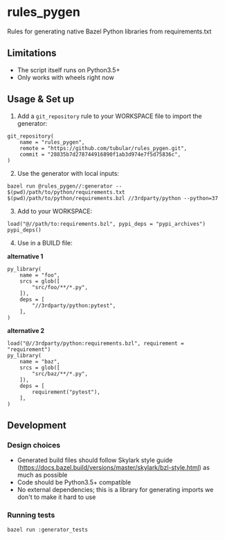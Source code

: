 # rules_pygen
Rules for generating native Bazel Python libraries from requirements.txt

## Limitations

* The script itself runs on Python3.5+
* Only works with wheels right now

## Usage & Set up

1. Add a `git_repository` rule to your WORKSPACE file to import the generator:

```
git_repository(
    name = "rules_pygen",
    remote = "https://github.com/tubular/rules_pygen.git",
    commit = "28835b7d278744916890f1ab3d974e7f5d75836c",
)
```

2. Use the generator with local inputs:
```
bazel run @rules_pygen//:generator -- $(pwd)/path/to/python/requirements.txt $(pwd)/path/to/python/requirements.bzl //3rdparty/python --python=37
```

3. Add to your WORKSPACE:

```
load("@//path/to:requirements.bzl", pypi_deps = "pypi_archives")
pypi_deps()
```

4. Use in a BUILD file:

**alternative 1**

```
py_library(
    name = "foo",
    srcs = glob([
        "src/foo/**/*.py",
    ]),
    deps = [
        "//3rdparty/python:pytest",
    ],
)
```

**alternative 2**

```
load("@//3rdparty/python:requirements.bzl", requirement = "requirement")
py_library(
    name = "baz",
    srcs = glob([
        "src/baz/**/*.py",
    ]),
    deps = [
        requirement("pytest"),
    ],
)
```


## Development

### Design choices

* Generated build files should follow Skylark style guide (https://docs.bazel.build/versions/master/skylark/bzl-style.html) as much as possible
* Code should be Python3.5+ compatible
* No external dependencies; this is a library for generating imports we don't to make it hard to use

### Running tests

```
bazel run :generator_tests
```
